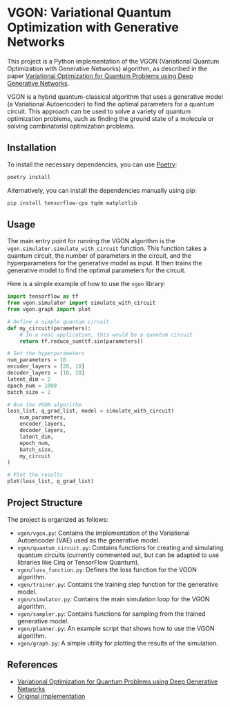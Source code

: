 # VGON: Variational Quantum Optimization with Generative Networks

This project is a Python implementation of the VGON (Variational Quantum Optimization with Generative Networks) algorithm, as described in the paper [Variational Optimization for Quantum Problems using Deep Generative Networks](https://arxiv.org/abs/2203.04316).

VGON is a hybrid quantum-classical algorithm that uses a generative model (a Variational Autoencoder) to find the optimal parameters for a quantum circuit. This approach can be used to solve a variety of quantum optimization problems, such as finding the ground state of a molecule or solving combinatorial optimization problems.

## Installation

To install the necessary dependencies, you can use [Poetry](https://python-poetry.org/):

```bash
poetry install
```

Alternatively, you can install the dependencies manually using pip:

```bash
pip install tensorflow-cpu tqdm matplotlib
```

## Usage

The main entry point for running the VGON algorithm is the `vgon.simulator.simulate_with_circuit` function. This function takes a quantum circuit, the number of parameters in the circuit, and the hyperparameters for the generative model as input. It then trains the generative model to find the optimal parameters for the circuit.

Here is a simple example of how to use the `vgon` library:

```python
import tensorflow as tf
from vgon.simulator import simulate_with_circuit
from vgon.graph import plot

# Define a simple quantum circuit
def my_circuit(parameters):
    # In a real application, this would be a quantum circuit
    return tf.reduce_sum(tf.sin(parameters))

# Set the hyperparameters
num_parameters = 10
encoder_layers = [20, 10]
decoder_layers = [10, 20]
latent_dim = 2
epoch_num = 1000
batch_size = 2

# Run the VGON algorithm
loss_list, q_grad_list, model = simulate_with_circuit(
    num_parameters,
    encoder_layers,
    decoder_layers,
    latent_dim,
    epoch_num,
    batch_size,
    my_circuit
)

# Plot the results
plot(loss_list, q_grad_list)
```

## Project Structure

The project is organized as follows:

- `vgon/vgon.py`: Contains the implementation of the Variational Autoencoder (VAE) used as the generative model.
- `vgon/quantum_circuit.py`: Contains functions for creating and simulating quantum circuits (currently commented out, but can be adapted to use libraries like Cirq or TensorFlow Quantum).
- `vgon/loss_function.py`: Defines the loss function for the VGON algorithm.
- `vgon/trainer.py`: Contains the training step function for the generative model.
- `vgon/simulator.py`: Contains the main simulation loop for the VGON algorithm.
- `vgon/sampler.py`: Contains functions for sampling from the trained generative model.
- `vgon/planner.py`: An example script that shows how to use the VGON algorithm.
- `vgon/graph.py`: A simple utility for plotting the results of the simulation.

## References

- [Variational Optimization for Quantum Problems using Deep Generative Networks](https.arxiv.org/abs/2203.04316)
- [Original implementation](https://github.com/zhangjianjianzz/VGON)
